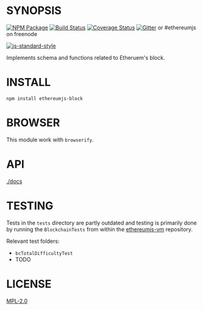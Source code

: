 # SYNOPSIS  
[![NPM Package](https://img.shields.io/npm/v/ethereumjs-block.svg?style=flat-square)](https://www.npmjs.org/package/ethereumjs-block)
[![Build Status](https://img.shields.io/travis/ethereumjs/ethereumjs-block.svg?branch=master&style=flat-square)](https://travis-ci.org/ethereumjs/ethereumjs-block)
[![Coverage Status](https://img.shields.io/coveralls/ethereumjs/ethereumjs-block.svg?style=flat-square)](https://coveralls.io/r/ethereumjs/ethereumjs-block)
[![Gitter](https://img.shields.io/gitter/room/ethereum/ethereumjs-lib.svg?style=flat-square)]() or #ethereumjs on freenode  

[![js-standard-style](https://cdn.rawgit.com/feross/standard/master/badge.svg)](https://github.com/feross/standard)  


Implements schema and functions related to Etheruem's block. 

# INSTALL
`npm install ethereumjs-block`

# BROWSER  
This module work with `browserify`.

# API
[./docs](./docs/index.md)

# TESTING
Tests in the ``tests`` directory are partly outdated and testing is primarily done by running the ``BlockchainTests`` from within the [ethereumjs-vm](https://github.com/ethereumjs/ethereumjs-vm) repository.

Relevant test folders:
- ``bcTotalDifficultyTest``
- TODO

# LICENSE
[MPL-2.0](https://tldrlegal.com/license/mozilla-public-license-2.0-(mpl-2))
